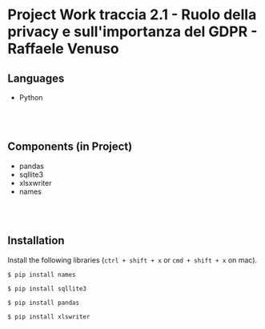 # Project Work traccia 2.1 - Ruolo della privacy e sull'importanza del GDPR - Raffaele Venuso
## Languages
- Python
<br>
<br>

## Components (in Project)
- pandas
- sqllite3
- xlsxwriter
- names
<br>
<br>

## Installation
Install the following libraries (`ctrl + shift + x` or `cmd + shift + x` on mac).
```
$ pip install names
```

```
$ pip install sqllite3
```

```
$ pip install pandas
```

```
$ pip install xlswriter
```
